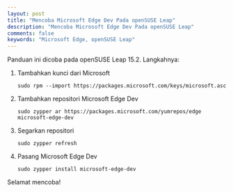 ```yaml
---
layout: post
title: "Mencoba Microsoft Edge Dev Pada openSUSE Leap"
description: "Mencoba Microsoft Edge Dev Pada openSUSE Leap"
comments: false
keywords: "Microsoft Edge, openSUSE Leap"
---
```

Panduan ini dicoba pada openSUSE Leap 15.2. Langkahnya:

1. Tambahkan kunci dari Microsoft

	```
	sudo rpm --import https://packages.microsoft.com/keys/microsoft.asc
	```

2. Tambahkan repositori Microsoft Edge Dev

	```
	sudo zypper ar https://packages.microsoft.com/yumrepos/edge microsoft-edge-dev
	```

3. Segarkan repositori

	```
	sudo zypper refresh
	```

4. Pasang Microsoft Edge Dev

	```
	sudo zypper install microsoft-edge-dev
	```

Selamat mencoba!



